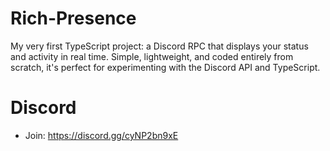 # Rich-Presence

My very first TypeScript project: a Discord RPC that displays your status and activity in real time. Simple, lightweight, and coded entirely from scratch, it's perfect for experimenting with the Discord API and TypeScript.

# Discord 

- Join: https://discord.gg/cyNP2bn9xE
